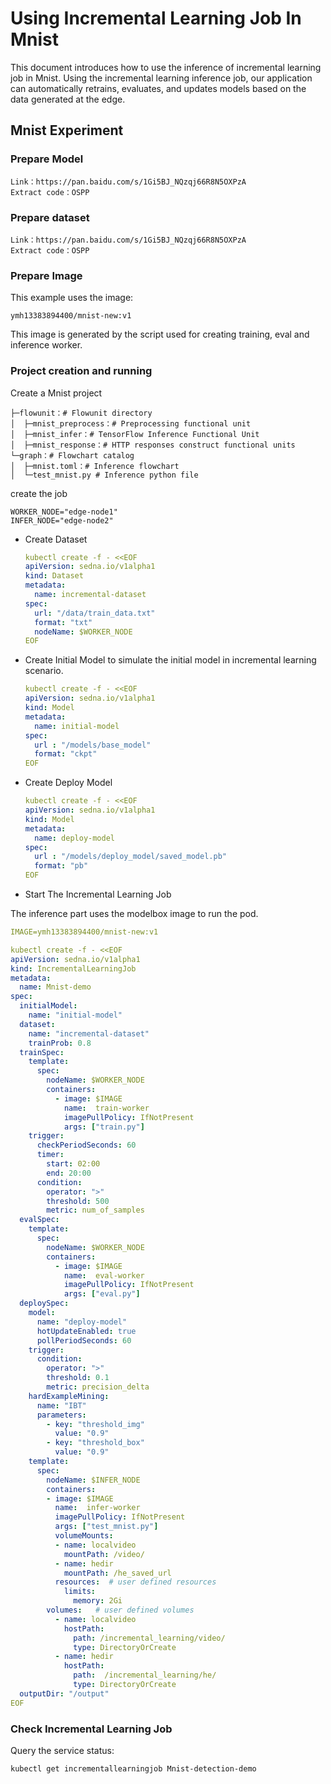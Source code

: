 # Using Incremental Learning Job In Mnist

This document introduces how to use the inference of incremental learning job in Mnist. Using the incremental learning inference job, our application can automatically retrains, evaluates, and updates models based on the data generated at the edge. 

## Mnist Experiment

### Prepare Model

```
Link：https://pan.baidu.com/s/1Gi5BJ_NQzqj66R8N5OXPzA 
Extract code：OSPP
```

### Prepare dataset

```
Link：https://pan.baidu.com/s/1Gi5BJ_NQzqj66R8N5OXPzA 
Extract code：OSPP
```

### Prepare Image

This example uses the image:

```
ymh13383894400/mnist-new:v1
```

This image is generated by the script used for creating training, eval and inference worker. 

### Project creation and running

Create a Mnist project

```
├─flowunit：# Flowunit directory
│  ├─mnist_preprocess：# Preprocessing functional unit
│  ├─mnist_infer：# TensorFlow Inference Functional Unit
│  ├─mnist_response：# HTTP responses construct functional units
└─graph：# Flowchart catalog
│  ├─mnist.toml：# Inference flowchart
│  └─test_mnist.py # Inference python file
```

create the job 

```shell
WORKER_NODE="edge-node1"
INFER_NODE="edge-node2"
```

- Create Dataset

  ```yaml
  kubectl create -f - <<EOF
  apiVersion: sedna.io/v1alpha1
  kind: Dataset
  metadata:
    name: incremental-dataset
  spec:
    url: "/data/train_data.txt"
    format: "txt"
    nodeName: $WORKER_NODE
  EOF
  ```

- Create Initial Model to simulate the initial model in incremental learning scenario.

  ```yaml
  kubectl create -f - <<EOF
  apiVersion: sedna.io/v1alpha1
  kind: Model
  metadata:
    name: initial-model
  spec:
    url : "/models/base_model"
    format: "ckpt"
  EOF
  ```

- Create Deploy Model

  ```yaml
  kubectl create -f - <<EOF
  apiVersion: sedna.io/v1alpha1
  kind: Model
  metadata:
    name: deploy-model
  spec:
    url : "/models/deploy_model/saved_model.pb"
    format: "pb"
  EOF
  ```

-  Start The Incremental Learning Job 

The inference part uses the modelbox image to run the pod.

```yaml
IMAGE=ymh13383894400/mnist-new:v1

kubectl create -f - <<EOF
apiVersion: sedna.io/v1alpha1
kind: IncrementalLearningJob
metadata:
  name: Mnist-demo
spec:
  initialModel:
    name: "initial-model"
  dataset:
    name: "incremental-dataset"
    trainProb: 0.8
  trainSpec:
    template:
      spec:
        nodeName: $WORKER_NODE
        containers:
          - image: $IMAGE
            name:  train-worker
            imagePullPolicy: IfNotPresent
            args: ["train.py"]
    trigger:
      checkPeriodSeconds: 60
      timer:
        start: 02:00
        end: 20:00
      condition:
        operator: ">"
        threshold: 500
        metric: num_of_samples
  evalSpec:
    template:
      spec:
        nodeName: $WORKER_NODE
        containers:
          - image: $IMAGE
            name:  eval-worker
            imagePullPolicy: IfNotPresent
            args: ["eval.py"]
  deploySpec:
    model:
      name: "deploy-model"
      hotUpdateEnabled: true
      pollPeriodSeconds: 60
    trigger:
      condition:
        operator: ">"
        threshold: 0.1
        metric: precision_delta
    hardExampleMining:
      name: "IBT"
      parameters:
        - key: "threshold_img"
          value: "0.9"
        - key: "threshold_box"
          value: "0.9"
    template:
      spec:
        nodeName: $INFER_NODE
        containers:
        - image: $IMAGE
          name:  infer-worker
          imagePullPolicy: IfNotPresent
          args: ["test_mnist.py"]
          volumeMounts:
          - name: localvideo
            mountPath: /video/
          - name: hedir
            mountPath: /he_saved_url
          resources:  # user defined resources
            limits:
              memory: 2Gi
        volumes:   # user defined volumes
          - name: localvideo
            hostPath:
              path: /incremental_learning/video/
              type: DirectoryOrCreate
          - name: hedir
            hostPath:
              path:  /incremental_learning/he/
              type: DirectoryOrCreate
  outputDir: "/output"
EOF
```

### Check Incremental Learning Job

Query the service status:

```shell
kubectl get incrementallearningjob Mnist-detection-demo
```
